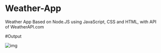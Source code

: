 # Weather-App
Weather App Based on Node.JS using JavaScript, CSS and HTML, with API of WeatherAPI.com 

#Output

![img](https://user-images.githubusercontent.com/32270549/176711682-982884a5-394e-41c1-be5a-cba386abca41.png)
